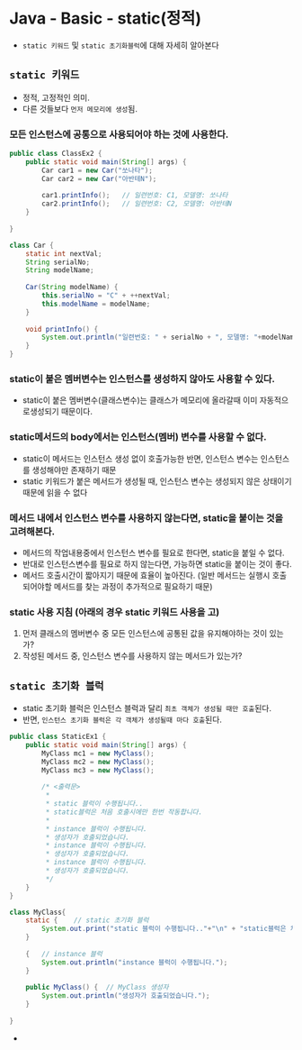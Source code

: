 # Java - Basic - static(정적)
* `static 키워드` 및 `static 초기화블럭`에 대해 자세히 알아본다

## `static 키워드`
* 정적, 고정적인 의미.
* 다른 것들보다 `먼저 메모리에 생성`됨.

### 모든 인스턴스에 공통으로 사용되어야 하는 것에 사용한다.
```java
public class ClassEx2 {
	public static void main(String[] args) {
		Car car1 = new Car("쏘나타");
		Car car2 = new Car("아반테N");
		
		car1.printInfo();	// 일련번호: C1, 모델명: 쏘나타
		car2.printInfo();	// 일련번호: C2, 모델명: 아반테N
	}
	
}

class Car {
	static int nextVal;
	String serialNo;
	String modelName;
	
	Car(String modelName) {
		this.serialNo = "C" + ++nextVal;
		this.modelName = modelName;
	}
	
	void printInfo() {
		System.out.println("일련번호: " + serialNo + ", 모델명: "+modelName);
	}
}
```

### static이 붙은 멤버변수는 인스턴스를 생성하지 않아도 사용할 수 있다.
* static이 붙은 멤버변수(클래스변수)는 클래스가 메모리에 올라갈때 이미 자동적으로생성되기 때문이다.

### static메서드의 body에서는 인스턴스(멤버) 변수를 사용할 수 없다.
* static이 메서드는 인스턴스 생성 없이 호출가능한 반면, 인스턴스 변수는 인스턴스를 생성해야만 존재하기 때문
* static 키워드가 붙은 메서드가 생성될 때, 인스턴스 변수는 생성되지 않은 상태이기 때문에 읽을 수 없다

### 메서드 내에서 인스턴스 변수를 사용하지 않는다면, static을 붙이는 것을 고려해본다.
* 메서드의 작업내용중에서 인스턴스 변수를 필요로 한다면, static을 붙일 수 없다.
* 반대로 인스턴스변수를 필요로 하지 않는다면, 가능하면 static을 붙이는 것이 좋다.
* 메서드 호출시간이 짧아지기 때문에 효율이 높아진다. (일반 메서드는 실행시 호출되어야할 메서드를 찾는 과정이 추가적으로 필요하기 때문)

### static 사용 지침 (아래의 경우 static 키워드 사용을 고)
1. 먼저 클래스의 멤버변수 중 모든 인스턴스에 공통된 값을 유지해야하는 것이 있는가?
2. 작성된 메서드 중, 인스턴스 변수를 사용하지 않는 메서드가 있는가?


## `static 초기화 블럭`
* static 초기화 블럭은 인스턴스 블럭과 달리 `최초 객체가 생성될 때만 호출`된다.
* 반면, `인스턴스 초기화 블럭은 각 객체가 생성될때 마다 호출`된다.
```java
public class StaticEx1 {
	public static void main(String[] args) {
		MyClass mc1 = new MyClass();
		MyClass mc2 = new MyClass();
		MyClass mc3 = new MyClass();
		
		/* <출력문>
		 * 
		 * static 블럭이 수행됩니다.. 
		 * static블럭은 처음 호출시에만 한번 작동합니다.
		 * 
		 * instance 블럭이 수행됩니다. 
		 * 생성자가 호출되었습니다. 
		 * instance 블럭이 수행됩니다. 
		 * 생성자가 호출되었습니다. 
		 * instance 블럭이 수행됩니다. 
		 * 생성자가 호출되었습니다.
		 */
	}
}

class MyClass{
	static {	// static 초기화 블럭
		System.out.print("static 블럭이 수행됩니다.."+"\n" + "static블럭은 처음 호출시에만 한번 작동합니다."+"\n\n");
	}
	
	{	// instance 블럭
		System.out.println("instance 블럭이 수행됩니다.");
	}
	
	public MyClass() {	// MyClass 생성자
		System.out.println("생성자가 호출되었습니다.");
	}
	
}
```
* 
